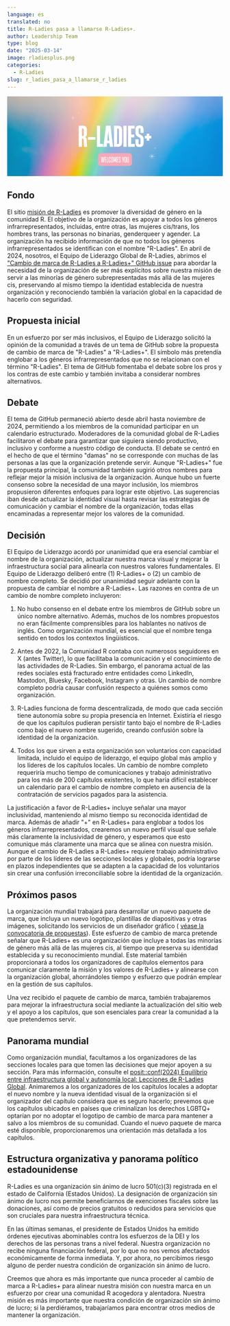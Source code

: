 ```yaml
---
language: es
translated: no
title: R-Ladies pasa a llamarse R-Ladies+.
author: Leadership Team
type: blog
date: "2025-03-14"
image: rladiesplus.png
categories:
  - R-Ladies
slug: r_ladies_pasa_a_llamarse_r_ladies
---
```


![Fondo arco iris apagado con R-Ladies+ en fuente blanca grande y Welcomes You debajo en fuente blanca con fondo rosa.](rladiesplus.png)

## Fondo

El sitio [misión de R-Ladies](https://rladies.org/about-us/mission/) es promover la diversidad de género en la comunidad R.
El objetivo de la organización es apoyar a todos los géneros infrarrepresentados, incluidas, entre otras, las mujeres cis/trans, los hombres trans, las personas no binarias, genderqueer y agender.
La organización ha recibido información de que no todos los géneros infrarrepresentados se identifican con el nombre "R-Ladies".
En abril de 2024, nosotros, el Equipo de Liderazgo Global de R-Ladies, abrimos el ["Cambio de marca de R-Ladies a R-Ladies+" GitHub issue](https://github.com/rladies/community/issues/10) para abordar la necesidad de la organización de ser más explícitos sobre nuestra misión de servir a las minorías de género subrepresentadas más allá de las mujeres cis, preservando al mismo tiempo la identidad establecida de nuestra organización y reconociendo también la variación global en la capacidad de hacerlo con seguridad.

## Propuesta inicial

En un esfuerzo por ser más inclusivos, el Equipo de Liderazgo solicitó la opinión de la comunidad a través de un tema de GitHub sobre la propuesta de cambio de marca de "R-Ladies" a "R-Ladies+".
El símbolo más pretendía englobar a los géneros infrarrepresentados que no se relacionan con el término "R-Ladies".
El tema de GitHub fomentaba el debate sobre los pros y los contras de este cambio y también invitaba a considerar nombres alternativos.

## Debate

El tema de GitHub permaneció abierto desde abril hasta noviembre de 2024, permitiendo a los miembros de la comunidad participar en un calendario estructurado.
Moderadores de la comunidad global de R-Ladies facilitaron el debate para garantizar que siguiera siendo productivo, inclusivo y conforme a nuestro código de conducta.
El debate se centró en el hecho de que el término "damas" no se corresponde con muchas de las personas a las que la organización pretende servir.
Aunque "R-Ladies+" fue la propuesta principal, la comunidad también sugirió otros nombres para reflejar mejor la misión inclusiva de la organización.
Aunque hubo un fuerte consenso sobre la necesidad de una mayor inclusión, los miembros propusieron diferentes enfoques para lograr este objetivo.
Las sugerencias iban desde actualizar la identidad visual hasta revisar las estrategias de comunicación y cambiar el nombre de la organización, todas ellas encaminadas a representar mejor los valores de la comunidad.

## Decisión

El Equipo de Liderazgo acordó por unanimidad que era esencial cambiar el nombre de la organización, actualizar nuestra marca visual y mejorar la infraestructura social para alinearla con nuestros valores fundamentales.
El Equipo de Liderazgo deliberó entre (1) R-Ladies+ o (2) un cambio de nombre completo.
Se decidió por unanimidad seguir adelante con la propuesta de cambiar el nombre a R-Ladies+.
Las razones en contra de un cambio de nombre completo incluyeron:

1. No hubo consenso en el debate entre los miembros de GitHub sobre un único nombre alternativo.
   Además, muchos de los nombres propuestos no eran fácilmente comprensibles para los hablantes no nativos de inglés.
   Como organización mundial, es esencial que el nombre tenga sentido en todos los contextos lingüísticos.

2. Antes de 2022, la Comunidad R contaba con numerosos seguidores en X (antes Twitter), lo que facilitaba la comunicación y el conocimiento de las actividades de R-Ladies.
   Sin embargo, el panorama actual de las redes sociales está fracturado entre entidades como LinkedIn, Mastodon, Bluesky, Facebook, Instagram y otras.
   Un cambio de nombre completo podría causar confusión respecto a quiénes somos como organización.

3. R-Ladies funciona de forma descentralizada, de modo que cada sección tiene autonomía sobre su propia presencia en Internet.
   Existiría el riesgo de que los capítulos pudieran persistir tanto bajo el nombre de R-Ladies como bajo el nuevo nombre sugerido, creando confusión sobre la identidad de la organización.

4. Todos los que sirven a esta organización son voluntarios con capacidad limitada, incluido el equipo de liderazgo, el equipo global más amplio y los líderes de los capítulos locales.
   Un cambio de nombre completo requeriría mucho tiempo de comunicaciones y trabajo administrativo para los más de 200 capítulos existentes, lo que haría difícil establecer un calendario para el cambio de nombre completo en ausencia de la contratación de servicios pagados para la asistencia.

La justificación a favor de R-Ladies+ incluye señalar una mayor inclusividad, manteniendo al mismo tiempo su reconocida identidad de marca.
Además de añadir "+" en R-Ladies+ para englobar a todos los géneros infrarrepresentados, crearemos un nuevo perfil visual que señale más claramente la inclusividad de género, y esperamos que esto comunique más claramente una marca que se alinea con nuestra misión.
Aunque el cambio de R-Ladies a R-Ladies+ requiere trabajo administrativo por parte de los líderes de las secciones locales y globales, podría lograrse en plazos independientes que se adapten a la capacidad de los voluntarios sin crear una confusión irreconciliable sobre la identidad de la organización.

## Próximos pasos

La organización mundial trabajará para desarrollar un nuevo paquete de marca, que incluya un nuevo logotipo, plantillas de diapositivas y otras imágenes, solicitando los servicios de un diseñador gráfico ( [véase la convocatoria de propuestas](https://rladies.org/news/rebranding-cfp/)).
Este esfuerzo de cambio de marca pretende señalar que R-Ladies+ es una organización que incluye a todas las minorías de género más allá de las mujeres cis, al tiempo que preserva su identidad establecida y su reconocimiento mundial.
Este material también proporcionará a todos los organizadores de capítulos elementos para comunicar claramente la misión y los valores de R-Ladies+ y alinearse con la organización global, ahorrándoles tiempo y esfuerzo que podrán emplear en la gestión de sus capítulos.

Una vez recibido el paquete de cambio de marca, también trabajaremos para mejorar la infraestructura social mediante la actualización del sitio web y el apoyo a los capítulos, que son esenciales para crear la comunidad a la que pretendemos servir.

## Panorama mundial

Como organización mundial, facultamos a los organizadores de las secciones locales para que tomen las decisiones que mejor apoyen a su sección.
Para más información, consulte el [posit::conf(2024) Equilibrio entre infraestructura global y autonomía local: Lecciones de R-Ladies Global](https://www.youtube.com/watch?feature=shared&v=Baoa9Yr6TaM).
Animaremos a los organizadores de los capítulos locales a adoptar el nuevo nombre y la nueva identidad visual de la organización si el organizador del capítulo considera que es seguro hacerlo; prevemos que los capítulos ubicados en países que criminalizan los derechos LGBTQ+ optarían por no adoptar el logotipo de cambio de marca para mantener a salvo a los miembros de su comunidad.
Cuando el nuevo paquete de marca esté disponible, proporcionaremos una orientación más detallada a los capítulos.

## Estructura organizativa y panorama político estadounidense

R-Ladies es una organización sin ánimo de lucro 501(c)(3) registrada en el estado de California (Estados Unidos).
La designación de organización sin ánimo de lucro nos permite beneficiarnos de exenciones fiscales sobre las donaciones, así como de precios gratuitos o reducidos para servicios que son cruciales para nuestra infraestructura técnica.

En las últimas semanas, el presidente de Estados Unidos ha emitido órdenes ejecutivas abominables contra los esfuerzos de la DEI y los derechos de las personas trans a nivel federal.
Nuestra organización no recibe ninguna financiación federal, por lo que no nos vemos afectados económicamente de forma inmediata.
Y, por ahora, no percibimos riesgo alguno de perder nuestra condición de organización sin ánimo de lucro.

Creemos que ahora es más importante que nunca proceder al cambio de marca a R-Ladies+ para alinear nuestra misión con nuestra marca en un esfuerzo por crear una comunidad R acogedora y alentadora.
Nuestra misión es más importante que nuestra condición de organización sin ánimo de lucro; si la perdiéramos, trabajaríamos para encontrar otros medios de mantener la organización.
